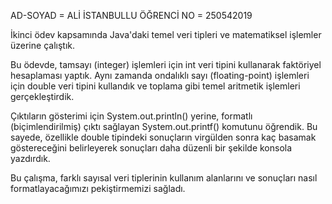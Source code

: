AD-SOYAD = ALİ İSTANBULLU
ÖĞRENCİ NO = 250542019

İkinci ödev kapsamında Java'daki temel veri tipleri ve matematiksel işlemler üzerine çalıştık.

Bu ödevde, tamsayı (integer) işlemleri için int veri tipini kullanarak faktöriyel hesaplaması yaptık. Aynı zamanda ondalıklı sayı (floating-point) işlemleri için double veri tipini kullandık ve toplama gibi temel aritmetik işlemleri gerçekleştirdik.

Çıktıların gösterimi için System.out.println() yerine, formatlı (biçimlendirilmiş) çıktı sağlayan System.out.printf() komutunu öğrendik. Bu sayede, özellikle double tipindeki sonuçların virgülden sonra kaç basamak göstereceğini belirleyerek sonuçları daha düzenli bir şekilde konsola yazdırdık.

Bu çalışma, farklı sayısal veri tiplerinin kullanım alanlarını ve sonuçları nasıl formatlayacağımızı pekiştirmemizi sağladı.
